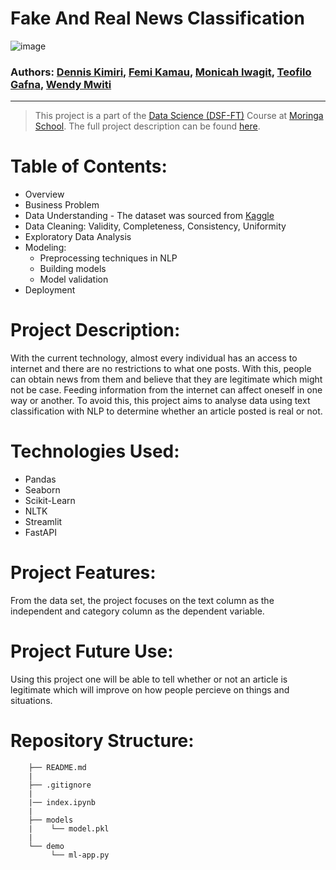 # **Fake And Real News Classification**

![image](https://user-images.githubusercontent.com/60213013/204645379-7197e7c4-b106-4359-b0e4-f84ad1221f00.png)


### Authors: [Dennis Kimiri](), [Femi Kamau](https://www.github.com/ctrl-Karugu), [Monicah Iwagit](https://github.com/Okodoimonicah), [Teofilo Gafna](https://github.com/teofizzy), [Wendy Mwiti](https://github.com/WendyMwiti)

---

> This project is a part of the [Data Science (DSF-FT)](https://moringaschool.com/courses/data-science-course/) Course at [Moringa School](https://moringaschool.com/). The full project description can be found [here](https://github.com/learn-co-curriculum/dsc-phase-4-project-v2-3).

# Table of Contents: 
* Overview
* Business Problem
* Data Understanding - The dataset was sourced from [Kaggle](https://www.kaggle.com/datasets/clmentbisaillon/fake-and-real-news-dataset)
* Data Cleaning: Validity, Completeness, Consistency, Uniformity
* Exploratory Data Analysis
* Modeling:
    * Preprocessing techniques in NLP
    * Building models
    * Model validation
 * Deployment
    
    
# Project Description:
With the current technology, almost every individual has an access to internet and there are no restrictions to what one posts. 
With this, people can obtain news from them and believe that they are legitimate which might not be case.
Feeding information from the internet can affect oneself in one way or another.
To avoid this, this project aims to analyse data using text classification with NLP to determine whether an article posted is real or not.
    

# Technologies Used:
   * Pandas
   * Seaborn
   * Scikit-Learn
   * NLTK
   * Streamlit
   * FastAPI
    

# Project Features:
From the data set, the project focuses on the text column as the independent and category column as the dependent variable.
    

# Project Future Use:
Using this project one will be able to tell whether or not an article is legitimate which will improve on how people percieve on things and situations.


# Repository Structure:

```
    ├── README.md
    | 
    ├── .gitignore
    | 
    |── index.ipynb    
    | 
    ├── models
    |    └── model.pkl
    | 
    └── demo
         └── ml-app.py   
```